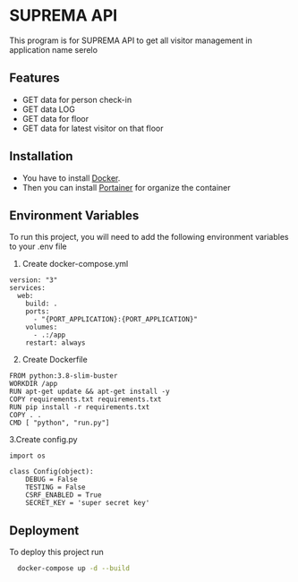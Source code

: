 
# SUPREMA API

This program is for SUPREMA API to get all visitor management in application name serelo


## Features

- GET data for person check-in
- GET data LOG
- GET data for floor
- GET data for latest visitor on that floor


## Installation

- You have to install [Docker](https://docs.docker.com/engine/).
- Then you can install [Portainer](https://docs.portainer.io/start/install-ce) for organize the container

    
## Environment Variables

To run this project, you will need to add the following environment variables to your .env file

1. Create docker-compose.yml
```
version: "3"
services:
  web:
    build: .
    ports:
      - "{PORT_APPLICATION}:{PORT_APPLICATION}"
    volumes:
      - .:/app
    restart: always
```

2. Create Dockerfile
```
FROM python:3.8-slim-buster
WORKDIR /app
RUN apt-get update && apt-get install -y 
COPY requirements.txt requirements.txt
RUN pip install -r requirements.txt
COPY . .
CMD [ "python", "run.py"]
```

3.Create config.py
```
import os

class Config(object):
    DEBUG = False
    TESTING = False
    CSRF_ENABLED = True
    SECRET_KEY = 'super secret key'
``` 

## Deployment

To deploy this project run

```bash
  docker-compose up -d --build
```

